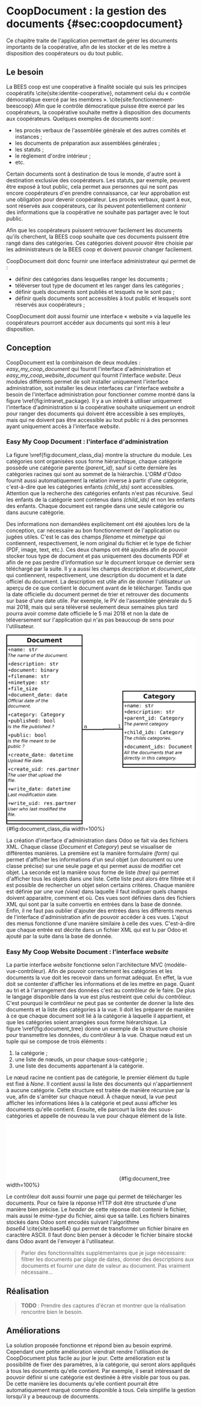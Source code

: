 # CoopDocument : la gestion des documents {#sec:coopdocument}

Ce chapitre traite de l'application permettant de gérer les documents
importants de la coopérative, afin de les stocker et de les mettre à
disposition des coopérateurs ou du tout public.


## Le besoin

La BEES coop est une coopérative à finalité sociale qui suis les
principes coopératifs \cite{site:identite-cooperative}, notamment celui
du « contrôle démocratique exercé par les
membres ». \cite{site:fonctionnement-beescoop}
Afin que le contrôle démocratique puisse être exercé par les
coopérateurs, la coopérative souhaite mettre à disposition des documents
aux coopérateurs. Quelques exemples de documents sont :

- les procès verbaux de l'assemblée générale et des autres comités et
  instances ;
- les documents de préparation aux assemblées générales ;
- les statuts ;
- le règlement d'ordre intérieur ;
- etc.

Certain documents sont à destination de tous le monde, d'autre sont à
destination exclusive des coopérateurs. Les statuts, par exemple,
peuvent être exposé à tout public, cela permet aux personnes qui ne sont
pas encore coopérateurs d'en prendre connaissance, car leur approbation
est une obligation pour devenir coopérateur.  Les procès verbaux, quant
à eux, sont réservés aux coopérateurs, car ils peuvent potentiellement
contenir des informations que la coopérative ne souhaite pas partager
avec le tout public.

Afin que les coopérateurs puissent retrouver facilement les documents
qu'ils cherchent, la BEES coop souhaite que ces documents puissent être
rangé dans des catégories. Ces catégories doivent pouvoir être choisie
par les administrateurs de la BEES coop et doivent pouvoir changer
facilement.

CoopDocument doit donc fournir une interface administrateur qui permet
de :

- définir des catégories dans lesquelles ranger les documents ;
- téléverser tout type de document et les ranger dans les catégories ;
- définir quels documents sont publiés et lesquels ne le sont pas ;
- définir quels documents sont accessibles à tout public et lesquels sont
  réservés aux coopérateurs ;

CoopDocument doit aussi fournir une interface « website » via laquelle
les coopérateurs pourront accéder aux documents qui sont mis à leur
disposition.


## Conception

CoopDocument est la combinaison de deux modules :
*easy_my_coop_document* qui fournit l'interface d'administration et
*easy_my_coop_website_document* qui fournit l'interface *website*. Deux
modules différents permet de soit installer uniquement l'interface
administration, soit installer les deux interfaces car l'interface
*website* a besoin de l'interface administration pour fonctionner comme
montré dans la figure \vref{fig:intranet_package}. Il y a un intérêt à
utiliser uniquement l'interface d'administration si la coopérative
souhaite uniquement un endroit pour ranger des documents qui doivent
être accessible à ses employés, mais qui ne doivent pas être accessible
au tout public ni à des personnes ayant uniquement accès à l'interface
*website*.


### Easy My Coop Document : l'interface d'administration

La figure \vref{fig:document_class_dia} montre la structure du module.
Les catégories sont organisées sous forme hiérarchique, chaque catégorie
possède une catégorie parente *(parent_id)*, sauf si cette dernière les
catégories racines qui sont au sommet de la hiérarchie. L'ORM d'Odoo
fournit aussi automatiquement la relation inverse à partir d'une
catégorie, c'est-à-dire que les catégories enfants *(child_ids)* sont
accessibles. Attention que la recherche des catégories enfants n'est pas
récursive. Seul les enfants de la catégorie sont contenus dans
*(child_ids)* et non les enfants des enfants. Chaque document est rangée
dans une seule catégorie ou dans aucune catégorie.

Des informations non demandées explicitement ont été ajoutées lors de la
conception, car nécessaire au bon fonctionnement de l'application ou
jugées utiles. C'est le cas des champs *filename* et *mimetype* qui
contiennent, respectivement, le nom original du fichier et le type de
fichier (PDF, image, text, etc.). Ces deux champs ont été ajoutés afin de
pouvoir stocker tous type de document et pas uniquement des documents
PDF et afin de ne pas perdre d'information sur le document lorsque ce
dernier sera téléchargé par la suite. Il y a aussi les champs
*description* et *document_date* qui contiennent, respectivement, une
description du document et la date officiel du document. La description
est utile afin de donner l'utilisateur un aperçu de ce que contient le
document avant de le télécharger. Tandis que la date officielle du
document permet de trier et retrouver des documents sur base d'une date
utile. Par exemple, le PV de l'assemblée générale du 5 mai 2018, mais
qui sera téléversé seulement deux semaines plus tard pourra avoir comme
date officielle le 5 mai 2018 et non la date de téléversement sur
l'application qui n'as pas beaucoup de sens pour l'utilisateur.

![Diagramme de classes de *easy_my_coop_document*.](images/easy_my_coop_document.png){#fig:document_class_dia
width=100%}

La création d'interface d'administration dans Odoo se fait via des
fichiers XML. Chaque classe (*Document* et *Category*) peut se
visualiser de différentes manières. La première est la manière
formulaire *(form)* qui permet d'afficher les informations d'un seul
objet (un document ou une classe précise) sur une seule page et qui
permet aussi de modifier cet objet. La seconde est la manière sous forme
de liste *(tree)* qui permet d'afficher tous les objets dans une liste.
Cette liste peut alors être filtrée et il est possible de rechercher un
objet selon certains critères. Chaque manière est définie par une vue
*(view)* dans laquelle il faut indiquer quels champs doivent apparaitre,
comment et où. Ces vues sont définies dans des fichiers XML qui sont par
la suite convertis en entrées dans la base de donnée. Enfin, il ne faut
pas oublier d'ajouter des entrées dans les différents menus de
l'interface d'administration afin de pouvoir accéder à ces vues. L'ajout
des menus fonctionne d'une manière similaire à celle des vues.
C'est-à-dire que chaque entrée est décrite dans un fichier XML qui est
lu par Odoo et ajouté par la suite dans la base de donnée.


### Easy My Coop Website Document : l'interface *website*

La partie interface *website* fonctionne selon l'architecture MVC
(modèle-vue-contrôleur). Afin de pouvoir correctement les catégories et
les documents la vue doit les recevoir dans un format adéquat. En effet,
la vue doit se contenter d'afficher les informations et de les mettre en
page. Quant au tri et à l'arrangement des données c'est au contrôleur de
le faire. De plus le langage disponible dans la vue est plus restreint
que celui du contrôleur. C'est pourquoi le contrôleur ne peut pas se
contenter de donner la liste des documents et la liste des catégories à
la vue. Il doit les préparer de manière à ce que chaque document soit
lié à la catégorie à laquelle il appartient, et que les catégories
soient arrangées sous forme hiérarchique. La
figure \vref{fig:document_tree} donne un exemple de la structure choisie
pour transmettre les données, du contrôleur à la vue. Chaque nœud est
un tuple qui se compose de trois éléments :

1. la catégorie ;
2. une liste de nœuds, un pour chaque sous-catégorie ;
3. une liste des documents appartenant à la catégorie.

Le nœud racine ne contient pas de catégorie, le premier élément du tuple
est fixé à *None*. Il contient aussi la liste des documents qui
n'appartiennent à aucune catégorie. Cette structure est traitée de
manière récursive par la vue, afin de s'arrêter sur chaque nœud. À
chaque nœud, la vue peut afficher les informations liées à la catégorie
et peut aussi afficher les documents qu'elle contient. Ensuite, elle
parcourt la liste des sous-catégories et appelle de nouveau la vue pour
chaque élément de la liste.

![Structure en arbre des catégories et documents utilisé pour
transmission entre le contrôleur et la vue.](
images/document-tree.pdf){#fig:document_tree width=100%}

Le contrôleur doit aussi fournir une page qui permet de télécharger les
documents. Pour ce faire la réponse HTTP doit être structurée d'une
manière bien précise. Le *header* de cette réponse doit contenir le
fichier, mais aussi le *mime-type* du fichier, ainsi que sa taille. Les
fichiers binaires stockés dans Odoo sont encodés suivant l'algorithme
*base64* \cite{site:base64} qui permet de transformer un fichier binaire
en caractère ASCII. Il faut donc bien penser à décoder le fichier
binaire stocké dans Odoo avant de l'envoyer à l'utilisateur.

> Parler des fonctionnalités supplémentaires que je juge nécessaire:
> filtrer les documents par plage de dates, donner des descriptions aux
> documents et fournir une date de valeur au document. Pas vraiment
> nécessaire…


## Réalisation

> **TODO** : Prendre des captures d'écran et montrer que la réalisation
> rencontre bien le besoin.

## Améliorations

La solution proposée fonctionne et répond bien au besoin exprimé.
Cependant une petite amélioration viendrait rendre l'utilisation de
CoopDocument plus facile au jour le jour. Cette amélioration est la
possibilité de fixer des paramètres, à la catégorie, qui seront alors
appliqués à tous les documents qu'elle contient. Par exemple, il serait
intéressant de pouvoir définir si une catégorie est destinée à être
visible par tous ou pas. De cette manière les documents qu'elle contient
pourrait être automatiquement marqué comme disponible à tous. Cela
simplifie la gestion lorsqu'il y a beaucoup de documents.
